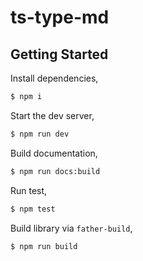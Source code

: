 # ts-type-md

## Getting Started

Install dependencies,

```bash
$ npm i
```

Start the dev server,

```bash
$ npm run dev
```

Build documentation,

```bash
$ npm run docs:build
```

Run test,

```bash
$ npm test
```

Build library via `father-build`,

```bash
$ npm run build
```
